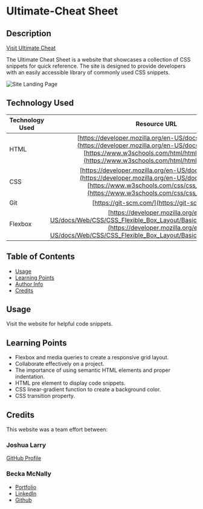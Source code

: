 # Ultimate-Cheat Sheet

## Description 

[Visit Ultimate Cheat](https://beckamcnally.github.io/ultimate-cheat/)

The Ultimate Cheat Sheet is a website that showcases a collection of CSS snippets for quick reference. The site is designed to provide developers with an easily accessible library of commonly used CSS snippets.

![Site Landing Page](./assets/cheat.gif)

## Technology Used 

| Technology Used         | Resource URL           | 
| ------------- |:-------------:| 
| HTML    |  [https://developer.mozilla.org/en-US/docs/Web/HTML](https://developer.mozilla.org/en-US/docs/Web/HTML) [https://www.w3schools.com/html/html_basic.asp](https://www.w3schools.com/html/html_basic.asp)| 
| CSS     | [https://developer.mozilla.org/en-US/docs/Web/CSS](https://developer.mozilla.org/en-US/docs/Web/CSS) [https://www.w3schools.com/css/css_intro.asp](https://www.w3schools.com/css/css_intro.asp)     |   
| Git | [https://git-scm.com/](https://git-scm.com/)     |
| Flexbox | [https://developer.mozilla.org/en-US/docs/Web/CSS/CSS_Flexible_Box_Layout/Basic_Concepts_of_Flexbox](https://developer.mozilla.org/en-US/docs/Web/CSS/CSS_Flexible_Box_Layout/Basic_Concepts_of_Flexbox)     |     
 
## Table of Contents 
* [Usage](#usage)
* [Learning Points](#learning-points)
* [Author Info](#author-info)
* [Credits](#credits)  

## Usage 

Visit the website for helpful code snippets.

## Learning Points 

* Flexbox and media queries to create a responsive grid layout.
* Collaborate effectively on a project.
* The importance of using semantic HTML elements and proper indentation.
* HTML pre element to display code snippets.
* CSS linear-gradient function to create a background color.
* CSS transition property.


## Credits

This website was a team effort between:

### Joshua Larry
[GitHub Profile](https://github.com/Jlarry06)



### Becka McNally
* [Portfolio](https://beckamcnally.github.io/beckamcnally/)
* [LinkedIn](https://www.linkedin.com/in/becka-mcnally/)
* [Github](https://github.com/beckamcnally)

